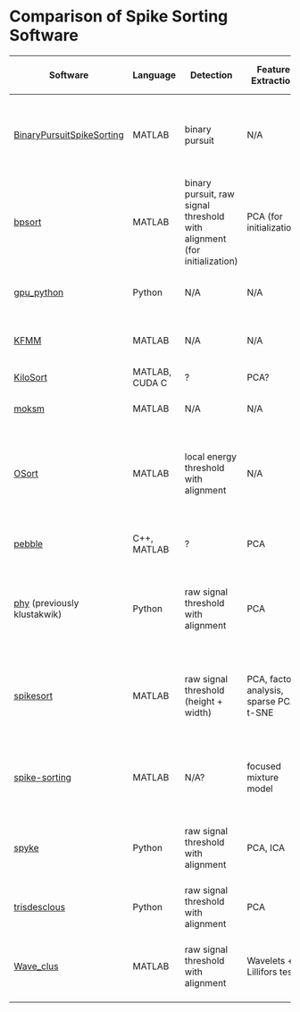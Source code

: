 # Comparison of Spike Sorting Software

|                             Software                             |     Language     |               Detection               |           Feature Extraction            |          Clustering          | Drift | Overlap | Large-scale MEA |     Publications     | Comments |
|------------------------------------------------------------------|------------------|---------------------------------------|-----------------------------------------|------------------------------|-------|---------|-----------------|----------------------|----------|
| [BinaryPursuitSpikeSorting](https://github.com/pillowlab/BinaryPursuitSpikeSorting) | MATLAB | binary pursuit               | N/A                                     | binary pursuit               | No    | Yes     | No              | [A model-based spike sorting algorithm for removing correlation artifacts in multi-neuron recordings](http://journals.plos.org/plosone/article?id=10.1371/journal.pone.0062123) | |
| [bpsort](https://github.com/aecker/bpsort)                       | MATLAB           | binary pursuit, raw signal threshold with alignment (for initialization) | PCA (for initialization) | t-distribution MM | Yes  | Yes | Yes         |                      |          |
| [gpu_python](https://github.com/jgasthaus/gpu_python)            | Python           | N/A                                   | N/A                                     | Generalized Polya urn dependent Dirichlet process MM | Yes | No | No | [Dependent dirichlet process spike sorting](http://www.robots.ox.ac.uk/~fwood/assets/pdf/Gasthaus-NIPS-2009.pdf) | |
| [KFMM](https://github.com/AnaCalabrese/KFMM)                     | MATLAB           | N/A                                   | N/A                                     | Kalman filter GMM            | Yes   | No      | No              | [Kalman filter mixture model for spike sorting of non-stationary data](http://www.sciencedirect.com/science/article/pii/S0165027010006655) | |
| [KiloSort](https://github.com/marius10p/KiloSort)                | MATLAB, CUDA C   | ?                                     | PCA?                                    | ?                            | No    | Yes?    | Yes?            |                      |          |
| [moksm](https://github.com/aecker/moksm)                         | MATLAB           | N/A                                   | N/A                                     | Kalman filter t-distribution MM | Yes | No     | No              | [EM for a mixture of drifting t-distributions](https://github.com/aecker/moksm/raw/master/MoT_Kalman.pdf) | |
| [OSort](http://www.urut.ch/new/serendipity/index.php?/pages/osort.html) | MATLAB    | local energy threshold with alignment | N/A                                     | template matching            | Yes   | No      | No              | [Online detection and sorting of extracellularly recorded action potentials in human medial temporal lobe recordings, in vivo](http://www.urut.ch/pdfs/Rutishauser_2006a.pdf) | |
| [pebble](https://github.com/magland/pebble)                      | C++, MATLAB      | ?                                     | PCA                                     | ISO-SPLIT                    | No    | No      | No              | [Unimodal clustering using isotonic regression: ISO-SPLIT](http://arxiv.org/abs/1508.04841) | |
| [phy](https://github.com/kwikteam/phy) (previously klustakwik)   | Python           | raw signal threshold with alignment   | PCA                                     | GMM, masked EM GMM           | No    | No      | Yes             | [Spike sorting for large, dense electrode arrays](http://biorxiv.org/content/biorxiv/early/2015/02/16/015198.full.pdf), [High-dimensional cluster analysis with the Masked EM Algorithm](http://www.ncbi.nlm.nih.gov/pmc/articles/PMC4298163/) | GUI for inspecting sorting results. Large, active community |
| [spikesort](https://github.com/sg-s/spikesort)                   | MATLAB           | raw signal threshold (height + width) | PCA, factor analysis, sparse PCA, t-SNE | 1D GMM, 1D k-means           | No    | No      | No              |                      | Claims "99.5% accuracy." Only supports clustering into two units. |
| [spike-sorting](https://github.com/jovo/spike-sorting)           | MATLAB           | N/A?                                  | focused mixture model                   | focused mixture model        | Yes?  | No      | Yes?            | [Multichannel electrophysiological spike sorting via joint dictionary learning and mixture modeling](http://ieeexplore.ieee.org/stamp/stamp.jsp?tp=&arnumber=6571240) | |
| [spyke](https://spyke.github.io)                                 | Python           | raw signal threshold with alignment   | PCA, ICA                                | gradient ascent (mean-shift variant) | No | No | Yes             | [Spike sorting for polytrodes: a divide and conquer approach](http://journal.frontiersin.org/article/10.3389/fnsys.2014.00006/abstract), [Python for large-scale electrophysiology](http://journal.frontiersin.org/article/10.3389/neuro.11.009.2008/abstract) | GUI |
| [trisdesclous](https://github.com/tridesclous/tridesclous)       | Python           | raw signal threshold with alignment   | PCA                                     | GMM, k-means                 | No    | No      | No              |                      |          |
| [Wave_clus](https://vis.caltech.edu/~rodri/Wave_clus/Wave_clus_home.htm) | MATLAB   | raw signal threshold with alignment   | Wavelets + Lillifors test               | superparamagnetic            | No    | No      | No              | [Unsupervised spike detection and sorting with wavelets and superparamagnetic clustering](https://vis.caltech.edu/~rodri/papers/Spike_sorting.pdf) | |
